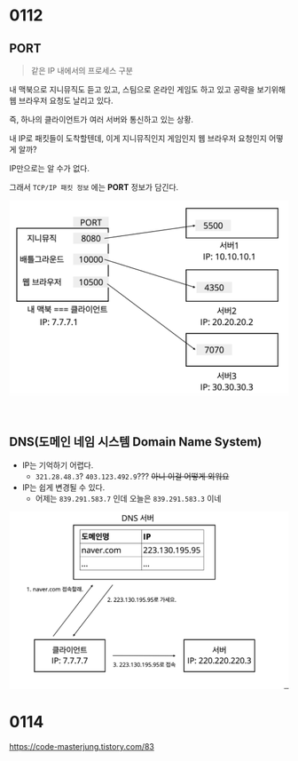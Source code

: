 # 0112



## PORT

> 같은 IP 내에서의 프로세스 구분

내 맥북으로 지니뮤직도 듣고 있고, 스팀으로 온라인 게임도 하고 있고 공략을 보기위해 웹 브라우저 요청도 날리고 있다.

즉, 하나의 클라이언트가 여러 서버와 통신하고 있는 상황.

내 IP로 패킷들이 도착할텐데, 이게 지니뮤직인지 게임인지 웹 브라우저 요청인지 어떻게 알까?

IP만으로는 알 수가 없다.

그래서 `TCP/IP 패킷 정보` 에는 **PORT** 정보가 담긴다.

![http5](../pic/http5.png)

<br>

## DNS(도메인 네임 시스템 Domain Name System)

- IP는 기억하기 어렵다.
  - `321.28.48.3`? `403.123.492.9`??? ~~아니 이걸 어떻게 외워요~~
- IP는 쉽게 변경될 수 있다.
  - 어제는 `839.291.583.7` 인데 오늘은 `839.291.583.3` 이네

![http6](../pic/http6.png)



# 0114

https://code-masterjung.tistory.com/83